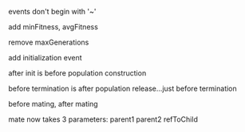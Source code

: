 events don't begin with '~'

add minFitness, avgFitness

remove maxGenerations

add initialization event

after init is before population construction

before termination is after population release...just before termination

before mating, after mating

mate now takes 3 parameters: parent1 parent2 refToChild